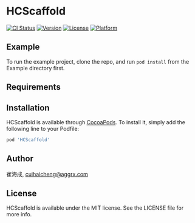 # HCScaffold

[![CI Status](https://img.shields.io/travis/崔海成/HCScaffold.svg?style=flat)](https://travis-ci.org/崔海成/HCScaffold)
[![Version](https://img.shields.io/cocoapods/v/HCScaffold.svg?style=flat)](https://cocoapods.org/pods/HCScaffold)
[![License](https://img.shields.io/cocoapods/l/HCScaffold.svg?style=flat)](https://cocoapods.org/pods/HCScaffold)
[![Platform](https://img.shields.io/cocoapods/p/HCScaffold.svg?style=flat)](https://cocoapods.org/pods/HCScaffold)

## Example

To run the example project, clone the repo, and run `pod install` from the Example directory first.

## Requirements

## Installation

HCScaffold is available through [CocoaPods](https://cocoapods.org). To install
it, simply add the following line to your Podfile:

```ruby
pod 'HCScaffold'
```

## Author

崔海成, cuihaicheng@aggrx.com

## License

HCScaffold is available under the MIT license. See the LICENSE file for more info.
